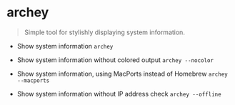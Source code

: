 # archey
> Simple tool for stylishly displaying system information.

- Show system information
`archey`

- Show system information without colored output
`archey --nocolor`

- Show system information, using MacPorts instead of Homebrew
`archey --macports`

- Show system information without IP address check
`archey --offline`

